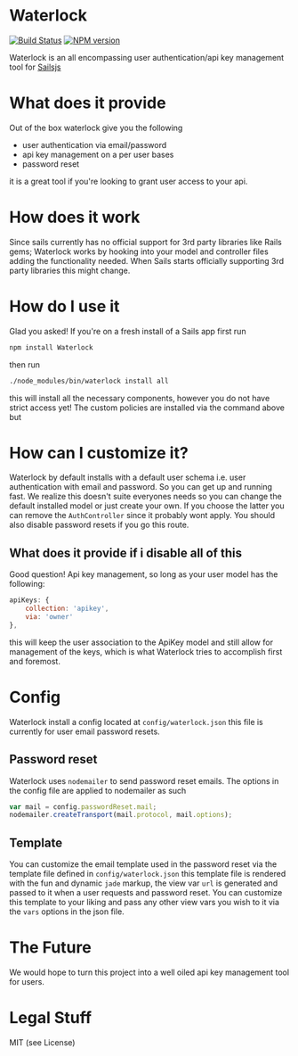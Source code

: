 # Waterlock
[![Build Status](https://travis-ci.org/davidrivera/waterlock.svg?branch=master)](https://travis-ci.org/davidrivera/waterlock) [![NPM version](https://badge.fury.io/js/waterlock.svg)](http://badge.fury.io/js/waterlock)

Waterlock is an all encompassing user authentication/api key management tool for [Sailsjs](http://sailsjs.com)

# What does it provide
Out of the box waterlock give you the following

* user authentication via email/password
* api key management on a per user bases
* password reset

it is a great tool if you're looking to grant user access to your api.

# How does it work
Since sails currently has no official support for 3rd party libraries like Rails gems; Waterlock works by hooking into your model and controller files adding the functionality needed. When Sails starts officially supporting 3rd party libraries this might change.

# How do I use it
Glad you asked! If you're on a fresh install of a Sails app first run
```bash
npm install Waterlock
```

then run
```bash
./node_modules/bin/waterlock install all
```
this will install all the necessary components, however you do not have strict access yet! The custom policies are installed via the command above but  

# How can I customize it?
Waterlock by default installs with a default user schema i.e. user authentication with email and password. So you can get up and running fast. We realize this doesn't suite everyones needs so you can change the default installed model or just create your own. If you choose the latter you can remove the `AuthController` since it probably wont apply. You should also disable password resets if you go this route.

## What does it provide if i disable all of this
Good question! Api key management, so long as your user model has the following:

```js
apiKeys: {
	collection: 'apikey',
    via: 'owner'
},
```

this will keep the user association to the ApiKey model and still allow for management of the keys, which is what Waterlock tries to accomplish first and foremost.

# Config
Waterlock install a config located at `config/waterlock.json` this file is currently for user email password resets. 

## Password reset
Waterlock uses `nodemailer` to send password reset emails. The options in the config file are applied to nodemailer as such
```js
var mail = config.passwordReset.mail;
nodemailer.createTransport(mail.protocol, mail.options);
```

## Template
You can customize the email template used in the password reset via the template file defined in `config/waterlock.json` this template file is rendered with the fun and dynamic `jade` markup, the view var `url` is generated and passed to it when a user requests and password reset. You can customize this template to your liking and pass any other view vars you wish to it via the `vars` options in the json file.

# The Future
We would hope to turn this project into a well oiled api key management tool for users.

# Legal Stuff
MIT (see License)
